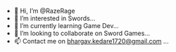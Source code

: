 - 👋 Hi, I’m @RazeRage
- 👀 I’m interested in Swords...
- 🌱 I’m currently learning Game Dev...
- 💞️ I’m looking to collaborate on Sword Games...
- 📫 Contact me on bhargav.kedare1720@gmail.com ...

<!---
RazeRage/RazeRage is a ✨ special ✨ repository because its `README.md` (this file) appears on your GitHub profile.
You can click the Preview link to take a look at your changes.
--->

